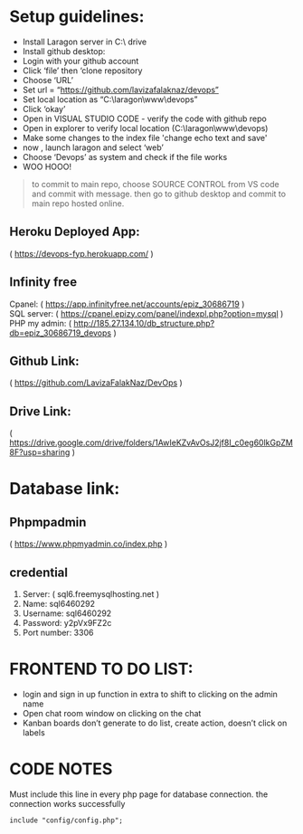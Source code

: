 # Setup guidelines:
* Install Laragon server in C:\ drive
* Install github desktop:
* Login with your github account 
* Click ‘file’ then ‘clone repository 
* Choose ‘URL’
* Set url = “https://github.com/lavizafalaknaz/devops”
* Set local location as “C:\laragon\www\devops”
* Click ‘okay’
* Open in VISUAL STUDIO CODE - verify the code with github repo
* Open in explorer to verify local location (C:\laragon\www\devops)
* Make some changes to the index file 'change echo text and save'
* now , launch laragon and select ‘web’
* Choose ‘Devops’ as system and  check if the file works
* WOO HOOO!
> to commit to main repo, choose SOURCE CONTROL from VS code and commit with  message. then go to github desktop and commit to main repo hosted online.
 
## Heroku Deployed App:
( https://devops-fyp.herokuapp.com/ )

## Infinity free
Cpanel: ( https://app.infinityfree.net/accounts/epiz_30686719 ) <br />
SQL server: ( https://cpanel.epizy.com/panel/indexpl.php?option=mysql ) <br />
PHP my admin: ( http://185.27.134.10/db_structure.php?db=epiz_30686719_devops ) <br />

## Github Link:
( https://github.com/LavizaFalakNaz/DevOps )

## Drive Link:
( https://drive.google.com/drive/folders/1AwIeKZvAvOsJ2jf8I_c0eg60lkGpZM8F?usp=sharing )

# Database link:
## Phpmpadmin 
( https://www.phpmyadmin.co/index.php )
## credential
1. Server: ( sql6.freemysqlhosting.net )
2. Name: sql6460292
3. Username: sql6460292
4. Password: y2pVx9FZ2c
5. Port number: 3306

# FRONTEND TO DO LIST: 
* login and sign in up function in extra to shift to clicking on the admin name
* Open chat room window on clicking on the chat
* Kanban boards don’t generate to do list, create action, doesn’t click on labels 

# CODE NOTES 
Must include this line in every php page for database connection. the connection works successfully
```
include "config/config.php";
```
